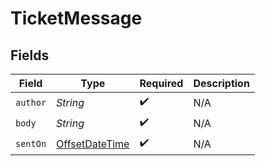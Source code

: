 # TicketMessage


## Fields

| Field                                                                                     | Type                                                                                      | Required                                                                                  | Description                                                                               |
| ----------------------------------------------------------------------------------------- | ----------------------------------------------------------------------------------------- | ----------------------------------------------------------------------------------------- | ----------------------------------------------------------------------------------------- |
| `author`                                                                                  | *String*                                                                                  | :heavy_check_mark:                                                                        | N/A                                                                                       |
| `body`                                                                                    | *String*                                                                                  | :heavy_check_mark:                                                                        | N/A                                                                                       |
| `sentOn`                                                                                  | [OffsetDateTime](https://docs.oracle.com/javase/8/docs/api/java/time/OffsetDateTime.html) | :heavy_check_mark:                                                                        | N/A                                                                                       |